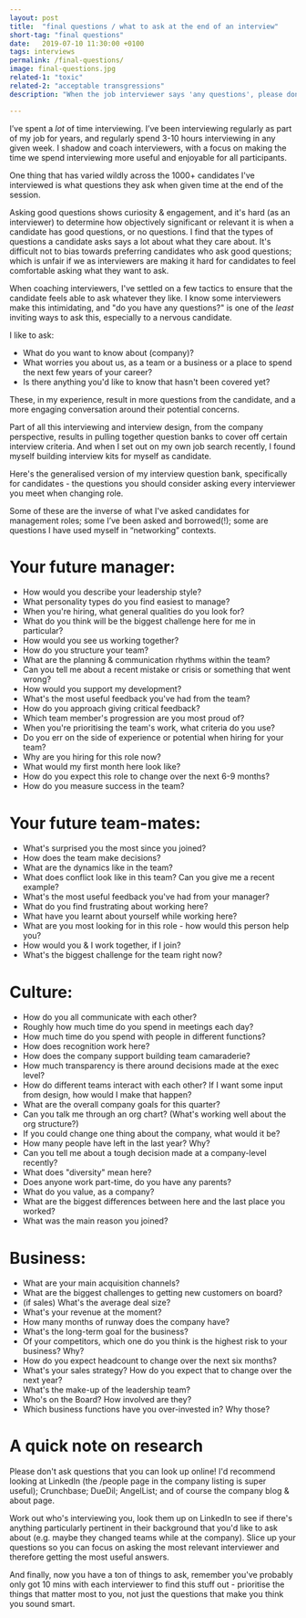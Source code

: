 ```yaml
---
layout: post
title:  "final questions / what to ask at the end of an interview"
short-tag: "final questions"
date:   2019-07-10 11:30:00 +0100
tags: interviews
permalink: /final-questions/
image: final-questions.jpg
related-1: "toxic"
related-2: "acceptable transgressions"
description: "When the job interviewer says 'any questions', please don't blank - here's a cheatsheet."

---
```


I’ve spent a _lot_ of time interviewing. I’ve been interviewing regularly as part of my job for years, and regularly spend 3-10 hours interviewing in any given week. I shadow and coach interviewers, with a focus on making the time we spend interviewing more useful and enjoyable for all participants.

One thing that has varied wildly across the 1000+ candidates I've interviewed is what questions they ask when given time at the end of the session.

Asking good questions shows curiosity & engagement, and it's hard (as an interviewer) to determine how objectively significant or relevant it is when a candidate has good questions, or no questions. I find that the types of questions a candidate asks says a lot about what they care about. It's difficult not to bias towards preferring candidates who ask good questions; which is unfair if we as interviewers are making it hard for candidates to feel comfortable asking what they want to ask.

When coaching interviewers, I've settled on a few tactics to ensure that the candidate feels able to ask whatever they like. I know some interviewers make this intimidating, and "do you have any questions?" is one of the _least_ inviting ways to ask this, especially to a nervous candidate.

I like to ask:
* What do you want to know about (company)?
* What worries you about us, as a team or a business or a place to spend the next few years of your career?
* Is there anything you'd like to know that hasn't been covered yet?

These, in my experience, result in more questions from the candidate, and a more engaging conversation around their potential concerns.

Part of all this interviewing and interview design, from the company perspective, results in pulling together question banks to cover off certain interview criteria. And when I set out on my own job search recently, I found myself building interview kits for myself as candidate.

Here's the generalised version of my interview question bank, specifically for candidates - the questions you should consider asking every interviewer you meet when changing role.

Some of these are the inverse of what I've asked candidates for management roles; some I’ve been asked and borrowed(!); some are questions I have used myself in “networking” contexts.

# Your future manager:

* How would you describe your leadership style?
* What personality types do you find easiest to manage?
* When you're hiring, what general qualities do you look for?
* What do you think will be the biggest challenge here for me in particular?
* How would you see us working together?
* How do you structure your team?
* What are the planning & communication rhythms within the team?
* Can you tell me about a recent mistake or crisis or something that went wrong?
* How would you support my development?
* What's the most useful feedback you've had from the team?
* How do you approach giving critical feedback?
* Which team member's progression are you most proud of?
* When you're prioritising the team's work, what criteria do you use?
* Do you err on the side of experience or potential when hiring for your team?
* Why are you hiring for this role now?
* What would my first month here look like?
* How do you expect this role to change over the next 6-9 months?
* How do you measure success in the team?

# Your future team-mates:

* What's surprised you the most since you joined?
* How does the team make decisions?
* What are the dynamics like in the team?
* What does conflict look like in this team? Can you give me a recent example?
* What's the most useful feedback you've had from your manager?
* What do you find frustrating about working here?
* What have you learnt about yourself while working here?
* What are you most looking for in this role - how would this person help you?
* How would you & I work together, if I join?
* What's the biggest challenge for the team right now?

# Culture:

* How do you all communicate with each other?
* Roughly how much time do you spend in meetings each day?
* How much time do you spend with people in different functions?
* How does recognition work here?
* How does the company support building team camaraderie?
* How much transparency is there around decisions made at the exec level?
* How do different teams interact with each other? If I want some input from design, how would I make that happen?
* What are the overall company goals for this quarter?
* Can you talk me through an org chart? (What's working well about the org structure?)
* If you could change one thing about the company, what would it be?
* How many people have left in the last year? Why?
* Can you tell me about a tough decision made at a company-level recently?
* What does "diversity" mean here?
* Does anyone work part-time, do you have any parents?
* What do you value, as a company?
* What are the biggest differences between here and the last place you worked?
* What was the main reason you joined?

# Business:

* What are your main acquisition channels?
* What are the biggest challenges to getting new customers on board?
* (if sales) What's the average deal size?
* What's your revenue at the moment?
* How many months of runway does the company have?
* What's the long-term goal for the business?
* Of your competitors, which one do you think is the highest risk to your business? Why?
* How do you expect headcount to change over the next six months?
* What's your sales strategy? How do you expect that to change over the next year?
* What's the make-up of the leadership team?
* Who's on the Board? How involved are they?
* Which business functions have you over-invested in? Why those?

# A quick note on research

Please don't ask questions that you can look up online! I'd recommend looking at LinkedIn (the /people page in the company listing is super useful); Crunchbase; DueDil; AngelList; and of course the company blog & about page.

Work out who's interviewing you, look them up on LinkedIn to see if there's anything particularly pertinent in their background that you'd like to ask about (e.g. maybe they changed teams while at the company). Slice up your questions so you can focus on asking the most relevant interviewer and therefore getting the most useful answers.

And finally, now you have a ton of things to ask, remember you've probably only got 10 mins with each interviewer to find this stuff out - prioritise the things that matter most to you, not just the questions that make you think you sound smart.

